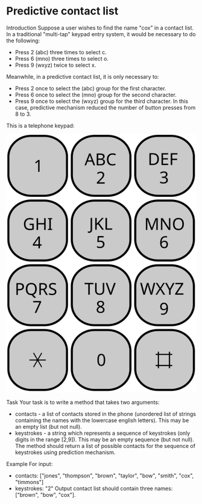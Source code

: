 <h1>Predictive contact list </h1>

Introduction
Suppose a user wishes to find the name "cox" in a contact list. In a traditional "multi-tap" keypad entry system, it would be necessary to do the following:
- Press 2 (abc) three times to select c.
- Press 6 (mno) three times to select o.
- Press 9 (wxyz) twice to select x.

Meanwhile, in a predictive contact list, it is only necessary to:
- Press 2 once to select the (abc) group for the first character.
- Press 6 once to select the (mno) group for the second character.
- Press 9 once to select the (wxyz) group for the third character.
In this case, predictive mechanism reduced the number of button presses from 8 to 3.

This is a telephone keypad:

<img src="./Telephone-keypad.svg">

Task
Your task is to write a method that takes two arguments:
- contacts - a list of contacts stored in the phone (unordered list of strings containing the names with the lowercase english letters). This may be an empty list (but not null).
- keystrokes - a string which represents a sequence of keystrokes (only digits in the range [2,9]). This may be an empty sequence (but not null).
The method should return a list of possible contacts for the sequence of keystrokes using prediction mechanism.

Example
For input:
- contacts: ["jones", "thompson", "brown", "taylor", "bow", "smith", "cox", "timmons"]
- keystrokes: "2"
Output contact list should contain three names: ["brown", "bow", "cox"].